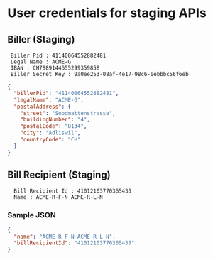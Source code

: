 # User credentials for staging APIs

## Biller  (Staging)

```
 Biller Pid : 41140064552882481
 Legal Name : ACME-G
 IBAN : CH7889144655299359858
 Biller Secret Key : 9a0ee253-08af-4e17-98c6-0ebbbc56f6eb
```

```json
{
  "billerPid": "41140064552882481",
  "legalName": "ACME-G",
  "postalAddress": {
    "street": "Soodmattenstrasse",
    "buildingNumber": "4",
    "postalCode": "8134",
    "city": "Adliswil",
    "countryCode": "CH"
  }
}
```

## Bill Recipient (Staging)

```
  Bill Recipient Id : 41012103770365435
  Name : ACME-R-F-N ACME-R-L-N
```

### Sample JSON

```json
{
  "name": "ACME-R-F-N ACME-R-L-N",
  "billRecipientId": "41012103770365435"
}
```
